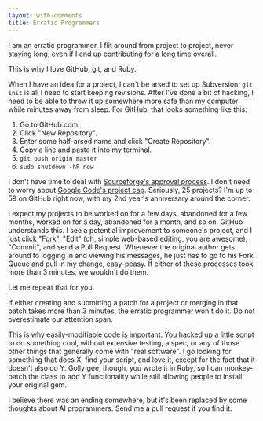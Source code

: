 ```yaml
---
layout: with-comments
title: Erratic Programmers
---
```


I am an erratic programmer. I flit around from project to project, never staying
long, even if I end up contributing for a long time overall.

This is why I love GitHub, git, and Ruby.

When I have an idea for a project, I can't be arsed to set up Subversion; `git
init` is all I need to start keeping revisions. After I've done a bit of
hacking, I need to be able to throw it up somewhere more safe than my computer
while minutes away from sleep.  For GitHub, that looks something like this:

1. Go to GitHub.com.
2. Click "New Repository".
3. Enter some half-arsed name and click "Create Repository".
4. Copy a line and paste it into my terminal.
5. `git push origin master`
6. `sudo shutdown -hP now`

I don't have time to deal with [Sourceforge's approval process]. I don't need to
worry about [Google Code's project cap]. Seriously, 25 projects? I'm up to 59 on
GitHub right now, with my 2nd year's anniversary around the corner.

[Sourceforge's approval process]: http://sourceforge.net/apps/trac/sourceforge/wiki/Get%20started%20with%20your%20new%20project
[Google Code's project cap]: http://code.google.com/p/support/wiki/WhatsNew#Project_creation_limit_raised

I expect my projects to be worked on for a few days, abandoned for a few months,
worked on for a day, abandoned for a month, and so on. GitHub understands this.
I see a potential improvement to someone's project, and I just click "Fork",
"Edit" (oh, simple web-based editing, you are awesome), "Commit", and send a
Pull Request. Whenever the original author gets around to logging in and viewing
his messages, he just has to go to his Fork Queue and pull in my change,
easy-peasy. If either of these processes took more than 3 minutes, we wouldn't
do them.

Let me repeat that for you.

If either creating and submitting a patch for a project or merging in that patch
takes more than 3 minutes, the erratic programmer won't do it. Do not
overestimate our attention span.

This is why easily-modifiable code is important. You hacked up a little script
to do something cool, without extensive testing, a spec, or any of those other
things that generally come with "real software". I go looking for something that
does X, find your script, and love it, except for the fact that it doesn't also
do Y. Golly gee, though, you wrote it in Ruby, so I can monkey-patch the class
to add Y functionality while still allowing people to install your original gem.

I believe there was an ending somewhere, but it's been replaced by some thoughts
about AI programmers. Send me a pull request if you find it.
